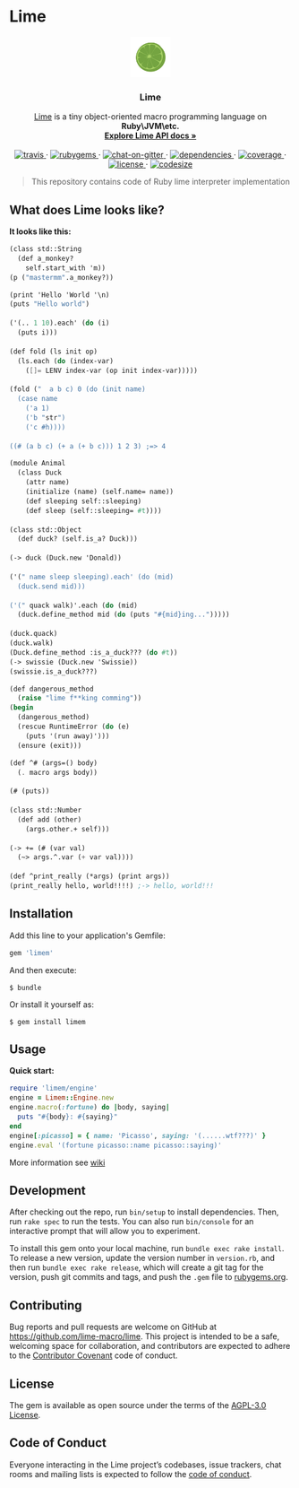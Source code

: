 # Lime

<p align="center">
  <a href="https://lime-lang.xyz/">
    <img src="https://github.com/lime-macro/lime-lang.xyz/blob/master/img/lime.png?raw=true" alt="" width=72 height=72>
  </a>

  <h3 align="center">Lime</h3>

  <p align="center">
    <a href="https://lime-lang.xyz/">Lime</a> is a tiny object-oriented macro programming language on <strong>Ruby\JVM\etc.</strong>
    <br>
    <a href="https://lime-lang.xyz/apis/"><strong>Explore Lime API docs »</strong></a>
    <br>
    <br>
      <a href="https://travis-ci.org/lime-macro/lime/">
        <img src="https://img.shields.io/travis/lime-macro/lime.svg" alt="travis">
      </a>
    ·
      <a href="https://rubygems.org/gems/limem/">
        <img src="https://img.shields.io/gem/v/limem.svg" alt="rubygems">
      </a>
    ·
      <a href="https://gitter.im/lime-macro/lime">
        <img src="https://img.shields.io/gitter/room/lime-macro/lime.svg" alt="chat-on-gitter">
      </a>
    ·
      <a href="https://requires.io/github/lime-macro/lime">
        <img src="https://img.shields.io/requires/github/lime-macro/lime.svg" alt="dependencies">
      </a>
    ·
      <a href="https://codeclimate.com/github/lime-macro/lime/coverage">
        <img src="https://img.shields.io/codeclimate/coverage/github/lime-macro/lime.svg" alt="coverage">
      </a>
    ·
      <a href="https://www.gnu.org/licenses/agpl-3.0.html">
        <img src="https://img.shields.io/github/license/lime-macro/lime.svg" alt="license">
      </a>
    ·
      <a href="https://github.com/lime-macro/lime/pulse">
        <img src="https://img.shields.io/github/languages/code-size/lime-macro/lime.svg" alt="codesize">
      </a>
  </p>
</p>

> This repository contains code of Ruby lime interpreter implementation

## What does Lime looks like?

__It looks like this:__

```scheme
(class std::String
  (def a_monkey?
    self.start_with 'm))
(p ("mastermm".a_monkey?))
```

```scheme
(print 'Hello 'World '\n)
(puts "Hello world")

('(.. 1 10).each' (do (i)
  (puts i)))

(def fold (ls init op)
  (ls.each (do (index-var)
    ([]= LENV index-var (op init index-var)))))

(fold ("  a b c) 0 (do (init name)
  (case name
    ('a 1)
    ('b "str")
    ('c #h))))

((# (a b c) (+ a (+ b c))) 1 2 3) ;=> 4
```

```scheme
(module Animal
  (class Duck
    (attr name)
    (initialize (name) (self.name= name))
    (def sleeping self::sleeping)
    (def sleep (self::sleeping= #t))))

(class std::Object
  (def duck? (self.is_a? Duck)))

(-> duck (Duck.new 'Donald))

('(" name sleep sleeping).each' (do (mid)
  (duck.send mid)))

('(" quack walk)'.each (do (mid)
  (duck.define_method mid (do (puts "#{mid}ing...")))))

(duck.quack)
(duck.walk)
(Duck.define_method :is_a_duck??? (do #t))
(-> swissie (Duck.new 'Swissie))
(swissie.is_a_duck???)
```

```scheme
(def dangerous_method
  (raise "lime f**king comming"))
(begin
  (dangerous_method)
  (rescue RuntimeError (do (e)
    (puts '(run away)')))
  (ensure (exit)))
```

```scheme
(def ^# (args=() body)
  (. macro args body))

(# (puts))

(class std::Number
  (def add (other)
    (args.other.+ self)))

(-> += (# (var val)
  (~> args.^.var (+ var val))))

(def ^print_really (*args) (print args))
(print_really hello, world!!!!) ;-> hello, world!!!
```

## Installation

Add this line to your application's Gemfile:

```ruby
gem 'limem'
```

And then execute:

    $ bundle

Or install it yourself as:

    $ gem install limem

## Usage

__Quick start:__

```ruby
require 'limem/engine'
engine = Limem::Engine.new
engine.macro(:fortune) do |body, saying|
  puts "#{body}: #{saying}"
end
engine[:picasso] = { name: 'Picasso', saying: '(......wtf???)' }
engine.eval '(fortune picasso::name picasso::saying)'
```

More information see [wiki](https://github.com/lime-macro/lime/wiki)

## Development

After checking out the repo, run `bin/setup` to install dependencies. Then, run `rake spec` to run the tests. You can also run `bin/console` for an interactive prompt that will allow you to experiment.

To install this gem onto your local machine, run `bundle exec rake install`. To release a new version, update the version number in `version.rb`, and then run `bundle exec rake release`, which will create a git tag for the version, push git commits and tags, and push the `.gem` file to [rubygems.org](https://rubygems.org).

## Contributing

Bug reports and pull requests are welcome on GitHub at https://github.com/lime-macro/lime. This project is intended to be a safe, welcoming space for collaboration, and contributors are expected to adhere to the [Contributor Covenant](http://contributor-covenant.org) code of conduct.

## License

The gem is available as open source under the terms of the [AGPL-3.0 License](LICENSE).

## Code of Conduct

Everyone interacting in the Lime project’s codebases, issue trackers, chat rooms and mailing lists is expected to follow the [code of conduct](https://github.com/lime-macro/lime/blob/master/CODE_OF_CONDUCT.md).
